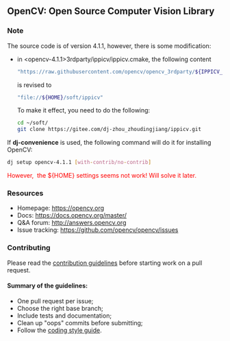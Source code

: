 ## OpenCV: Open Source Computer Vision Library

### Note

The source code is of version 4.1.1, however, there is some modification:

* in <opencv-4.1.1>3rdparty/ippicv/ippicv.cmake, the following content

  ```bash
  "https://raw.githubusercontent.com/opencv/opencv_3rdparty/${IPPICV_COMMIT}ippicv/"
  ```

  is revised to

  ```bash
  "file://${HOME}/soft/ippicv"
  ```

  To make it effect, you need to do the following:

  ```bash
  cd ~/soft/
  git clone https://gitee.com/dj-zhou_zhoudingjiang/ippicv.git
  ```

If **dj-convenience** is used, the following command will do it for installing OpenCV:

```bash
dj setup opencv-4.1.1 [with-contrib/no-contrib]
```

<span style="color:red">However,  the ${HOME} settings seems not work! Will solve it later.</span>

### Resources

* Homepage: <https://opencv.org>
* Docs: <https://docs.opencv.org/master/>
* Q&A forum: <http://answers.opencv.org>
* Issue tracking: <https://github.com/opencv/opencv/issues>

### Contributing

Please read the [contribution guidelines](https://github.com/opencv/opencv/wiki/How_to_contribute) before starting work on a pull request.

#### Summary of the guidelines:

* One pull request per issue;
* Choose the right base branch;
* Include tests and documentation;
* Clean up "oops" commits before submitting;
* Follow the [coding style guide](https://github.com/opencv/opencv/wiki/Coding_Style_Guide).
